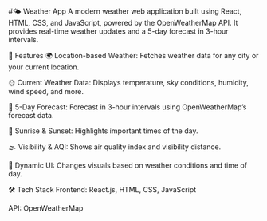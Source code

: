 #🌤️ Weather App
A modern weather web application built using React, HTML, CSS, and JavaScript, powered by the OpenWeatherMap API. It provides real-time weather updates and a 5-day forecast in 3-hour intervals.

🚀 Features
🌍 Location-based Weather: Fetches weather data for any city or your current location.

🌞 Current Weather Data: Displays temperature, sky conditions, humidity, wind speed, and more.

📆 5-Day Forecast: Forecast in 3-hour intervals using OpenWeatherMap’s forecast data.

🌅 Sunrise & Sunset: Highlights important times of the day.

🌫️ Visibility & AQI: Shows air quality index and visibility distance.

🌙 Dynamic UI: Changes visuals based on weather conditions and time of day.

🛠️ Tech Stack
Frontend: React.js, HTML, CSS, JavaScript

API: OpenWeatherMap
